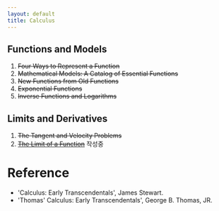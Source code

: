 ```yaml
---
layout: default
title: Calculus
---
```


## Functions and Models

1. ~~Four Ways to Represent a Function~~
2. ~~Mathematical Models: A Catalog of Essential Functions~~
3. ~~New Functions from Old Functions~~
4. ~~Exponential Functions~~
5. ~~Inverse Functions and Logarithms~~

## Limits and Derivatives

1. ~~The Tangent and Velocity Problems~~
2. ~~[The Limit of a Function](./2/2.md)~~ 작성중

# Reference

- 'Calculus: Early Transcendentals', James Stewart.
- 'Thomas' Calculus: Early Transcendentals', George B. Thomas, JR.